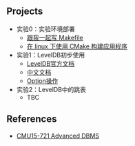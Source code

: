 ## Projects
- 实验0：实验环境部署
  - [跟我一起写 Makefile](https://blog.csdn.net/haoel/article/details/2886)
  - [在 linux 下使用 CMake 构建应用程序](https://www.ibm.com/developerworks/cn/linux/l-cn-cmake/)
- 实验1：LevelDB初步使用
  - [LevelDB官方文档](https://github.com/google/leveldb/blob/master/doc/index.md)
  - [中文文档](https://blog.csdn.net/doc_sgl/article/details/52824426)
  - [Option操作](https://blog.csdn.net/H514434485/article/details/103652067)
- 实验2：LevelDB中的跳表
  - TBC


## References
- [CMU15-721 Advanced DBMS](https://15721.courses.cs.cmu.edu/spring2020/projects.html)
